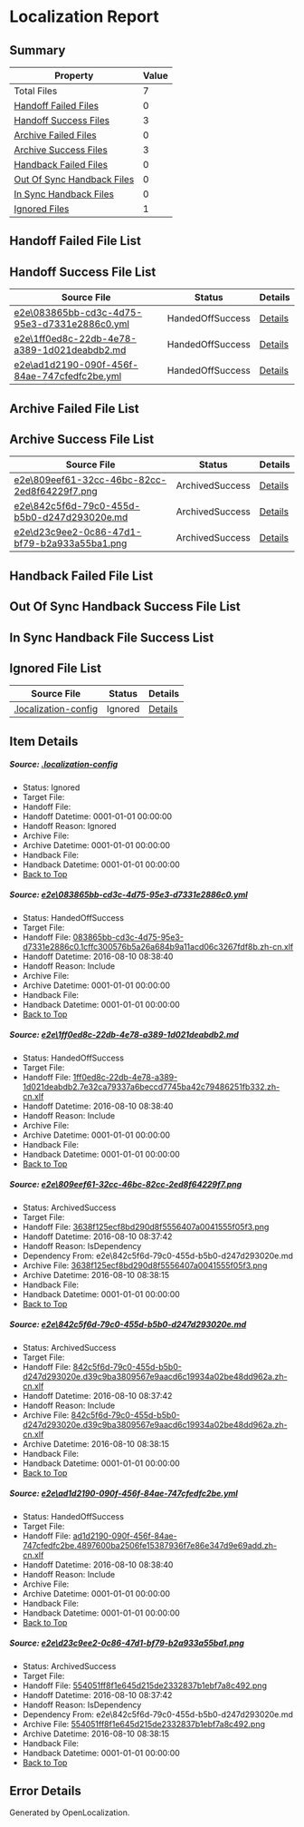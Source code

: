 # <a name='report-top'></a> Localization Report

## Summary
 Property | Value 
 -------- | ----- 
 Total Files | 7
[ Handoff Failed Files ](#handoff-failed-list)| 0
[ Handoff Success Files ](#handoff-success-list)| 3
[ Archive Failed Files ](#archive-failed-list)| 0
[ Archive Success Files ](#archive-success-list)| 3
[ Handback Failed Files ](#handback-failed-list)| 0
[ Out Of Sync Handback Files ](#outofsync-handback-success-list)| 0
[ In Sync Handback Files ](#insync-handback-success-list)| 0
[ Ignored Files ](#ignored-list)| 1

## <a name='handoff-failed-list'></a> Handoff Failed File List

## <a name='handoff-success-list'></a> Handoff Success File List
 Source File | Status | Details 
 ----------- | ------ | ------- 
 [e2e\083865bb-cd3c-4d75-95e3-d7331e2886c0.yml](https://github.com/OpenLocalizationTestOrg/oltest/blob/43795b12b0cec3e73330571561aee6dcd4fa6bc7/e2e/083865bb-cd3c-4d75-95e3-d7331e2886c0.yml) | HandedOffSuccess | [Details](#897325753cdaef1189ab0a4fdf1a211ded32ad0c1)
 [e2e\1ff0ed8c-22db-4e78-a389-1d021deabdb2.md](https://github.com/OpenLocalizationTestOrg/oltest/blob/43795b12b0cec3e73330571561aee6dcd4fa6bc7/e2e/1ff0ed8c-22db-4e78-a389-1d021deabdb2.md) | HandedOffSuccess | [Details](#6b18761b6012c1f8e7ba7ad21b94b379cfe3c7812)
 [e2e\ad1d2190-090f-456f-84ae-747cfedfc2be.yml](https://github.com/OpenLocalizationTestOrg/oltest/blob/43795b12b0cec3e73330571561aee6dcd4fa6bc7/e2e/ad1d2190-090f-456f-84ae-747cfedfc2be.yml) | HandedOffSuccess | [Details](#3825a5976f37bb5e69be6ab58e0c3332c87d87fa5)

## <a name='archive-failed-list'></a> Archive Failed File List

## <a name='archive-success-list'></a> Archive Success File List
 Source File | Status | Details 
 ----------- | ------ | ------- 
 [e2e\809eef61-32cc-46bc-82cc-2ed8f64229f7.png](https://github.com/OpenLocalizationTestOrg/oltest/blob/a425dd45d56b5efcc0fbd22a76a5138cf5373cde/e2e/809eef61-32cc-46bc-82cc-2ed8f64229f7.png) | ArchivedSuccess | [Details](#3638f125ecf8bd290d8f5556407a0041555f05f33)
 [e2e\842c5f6d-79c0-455d-b5b0-d247d293020e.md](https://github.com/OpenLocalizationTestOrg/oltest/blob/a425dd45d56b5efcc0fbd22a76a5138cf5373cde/e2e/842c5f6d-79c0-455d-b5b0-d247d293020e.md) | ArchivedSuccess | [Details](#a6c4dfbe27c3e8f71dcb6643efa19f7a4649add14)
 [e2e\d23c9ee2-0c86-47d1-bf79-b2a933a55ba1.png](https://github.com/OpenLocalizationTestOrg/oltest/blob/a425dd45d56b5efcc0fbd22a76a5138cf5373cde/e2e/d23c9ee2-0c86-47d1-bf79-b2a933a55ba1.png) | ArchivedSuccess | [Details](#554051ff8f1e645d215de2332837b1ebf7a8c4926)

## <a name='handback-failed-list'></a> Handback Failed File List

## <a name='outofsync-handback-success-list'></a> Out Of Sync Handback Success File List

## <a name='insync-handback-success-list'></a> In Sync Handback File Success List

## <a name='ignored-list'></a> Ignored File List
 Source File | Status | Details 
 ----------- | ------ | ------- 
 [.localization-config](https://github.com/OpenLocalizationTestOrg/oltest/blob/43795b12b0cec3e73330571561aee6dcd4fa6bc7/.localization-config) | Ignored | [Details](#3d4f252ac210baf56311d7e97dcc2db10974dbd20)

## Item Details
##### <a name='3d4f252ac210baf56311d7e97dcc2db10974dbd20'></a> Source: [.localization-config](https://github.com/OpenLocalizationTestOrg/oltest/blob/43795b12b0cec3e73330571561aee6dcd4fa6bc7/.localization-config)
* Status: Ignored
* Target File: 
* Handoff File: 
* Handoff Datetime: 0001-01-01 00:00:00
* Handoff Reason: Ignored
* Archive File: 
* Archive Datetime: 0001-01-01 00:00:00
* Handback File: 
* Handback Datetime: 0001-01-01 00:00:00
* [Back to Top](#report-top)

##### <a name='897325753cdaef1189ab0a4fdf1a211ded32ad0c1'></a> Source: [e2e\083865bb-cd3c-4d75-95e3-d7331e2886c0.yml](https://github.com/OpenLocalizationTestOrg/oltest/blob/43795b12b0cec3e73330571561aee6dcd4fa6bc7/e2e/083865bb-cd3c-4d75-95e3-d7331e2886c0.yml)
* Status: HandedOffSuccess
* Target File: 
* Handoff File: [083865bb-cd3c-4d75-95e3-d7331e2886c0.1cffc300576b5a26a684b9a11acd06c3267fdf8b.zh-cn.xlf](https://github.com/OpenLocalizationTestOrg/olhandoff-e2e/blob/0926e523b75c4f6f50f1988b0cb23248b0344194/ol-handoff/OpenLocalizationTestOrg/ol-test-zhcn/ci/ht/083865bb-cd3c-4d75-95e3-d7331e2886c0.1cffc300576b5a26a684b9a11acd06c3267fdf8b.zh-cn.xlf)
* Handoff Datetime: 2016-08-10 08:38:40
* Handoff Reason: Include
* Archive File: 
* Archive Datetime: 0001-01-01 00:00:00
* Handback File: 
* Handback Datetime: 0001-01-01 00:00:00
* [Back to Top](#report-top)

##### <a name='6b18761b6012c1f8e7ba7ad21b94b379cfe3c7812'></a> Source: [e2e\1ff0ed8c-22db-4e78-a389-1d021deabdb2.md](https://github.com/OpenLocalizationTestOrg/oltest/blob/43795b12b0cec3e73330571561aee6dcd4fa6bc7/e2e/1ff0ed8c-22db-4e78-a389-1d021deabdb2.md)
* Status: HandedOffSuccess
* Target File: 
* Handoff File: [1ff0ed8c-22db-4e78-a389-1d021deabdb2.7e32ca79337a6beccd7745ba42c79486251fb332.zh-cn.xlf](https://github.com/OpenLocalizationTestOrg/olhandoff-e2e/blob/0926e523b75c4f6f50f1988b0cb23248b0344194/ol-handoff/OpenLocalizationTestOrg/ol-test-zhcn/ci/ht/1ff0ed8c-22db-4e78-a389-1d021deabdb2.7e32ca79337a6beccd7745ba42c79486251fb332.zh-cn.xlf)
* Handoff Datetime: 2016-08-10 08:38:40
* Handoff Reason: Include
* Archive File: 
* Archive Datetime: 0001-01-01 00:00:00
* Handback File: 
* Handback Datetime: 0001-01-01 00:00:00
* [Back to Top](#report-top)

##### <a name='3638f125ecf8bd290d8f5556407a0041555f05f33'></a> Source: [e2e\809eef61-32cc-46bc-82cc-2ed8f64229f7.png](https://github.com/OpenLocalizationTestOrg/oltest/blob/a425dd45d56b5efcc0fbd22a76a5138cf5373cde/e2e/809eef61-32cc-46bc-82cc-2ed8f64229f7.png)
* Status: ArchivedSuccess
* Target File: 
* Handoff File: [3638f125ecf8bd290d8f5556407a0041555f05f3.png](https://github.com/OpenLocalizationTestOrg/olhandoff-e2e/blob/1fdd548094cbfc95e8dd41323f1e3a3676f08f34/ol-handoff/OpenLocalizationTestOrg/ol-test-zhcn/ci/ht/3638f125ecf8bd290d8f5556407a0041555f05f3.png)
* Handoff Datetime: 2016-08-10 08:37:42
* Handoff Reason: IsDependency
* Dependency From: e2e\842c5f6d-79c0-455d-b5b0-d247d293020e.md
* Archive File: [3638f125ecf8bd290d8f5556407a0041555f05f3.png](https://github.com/OpenLocalizationTestOrg/olhandoff-e2e/blob/1c5842106b76885ac960e1c180b2665b4137c70a/ol-archive/OpenLocalizationTestOrg/ol-test-zhcn/ci/ht/3638f125ecf8bd290d8f5556407a0041555f05f3.png)
* Archive Datetime: 2016-08-10 08:38:15
* Handback File: 
* Handback Datetime: 0001-01-01 00:00:00
* [Back to Top](#report-top)

##### <a name='a6c4dfbe27c3e8f71dcb6643efa19f7a4649add14'></a> Source: [e2e\842c5f6d-79c0-455d-b5b0-d247d293020e.md](https://github.com/OpenLocalizationTestOrg/oltest/blob/a425dd45d56b5efcc0fbd22a76a5138cf5373cde/e2e/842c5f6d-79c0-455d-b5b0-d247d293020e.md)
* Status: ArchivedSuccess
* Target File: 
* Handoff File: [842c5f6d-79c0-455d-b5b0-d247d293020e.d39c9ba3809567e9aacd6c19934a02be48dd962a.zh-cn.xlf](https://github.com/OpenLocalizationTestOrg/olhandoff-e2e/blob/1fdd548094cbfc95e8dd41323f1e3a3676f08f34/ol-handoff/OpenLocalizationTestOrg/ol-test-zhcn/ci/ht/842c5f6d-79c0-455d-b5b0-d247d293020e.d39c9ba3809567e9aacd6c19934a02be48dd962a.zh-cn.xlf)
* Handoff Datetime: 2016-08-10 08:37:42
* Handoff Reason: Include
* Archive File: [842c5f6d-79c0-455d-b5b0-d247d293020e.d39c9ba3809567e9aacd6c19934a02be48dd962a.zh-cn.xlf](https://github.com/OpenLocalizationTestOrg/olhandoff-e2e/blob/1c5842106b76885ac960e1c180b2665b4137c70a/ol-archive/OpenLocalizationTestOrg/ol-test-zhcn/ci/ht/842c5f6d-79c0-455d-b5b0-d247d293020e.d39c9ba3809567e9aacd6c19934a02be48dd962a.zh-cn.xlf)
* Archive Datetime: 2016-08-10 08:38:15
* Handback File: 
* Handback Datetime: 0001-01-01 00:00:00
* [Back to Top](#report-top)

##### <a name='3825a5976f37bb5e69be6ab58e0c3332c87d87fa5'></a> Source: [e2e\ad1d2190-090f-456f-84ae-747cfedfc2be.yml](https://github.com/OpenLocalizationTestOrg/oltest/blob/43795b12b0cec3e73330571561aee6dcd4fa6bc7/e2e/ad1d2190-090f-456f-84ae-747cfedfc2be.yml)
* Status: HandedOffSuccess
* Target File: 
* Handoff File: [ad1d2190-090f-456f-84ae-747cfedfc2be.4897600ba2506fe15387936f7e86e347d9e69add.zh-cn.xlf](https://github.com/OpenLocalizationTestOrg/olhandoff-e2e/blob/0926e523b75c4f6f50f1988b0cb23248b0344194/ol-handoff/OpenLocalizationTestOrg/ol-test-zhcn/ci/ht/ad1d2190-090f-456f-84ae-747cfedfc2be.4897600ba2506fe15387936f7e86e347d9e69add.zh-cn.xlf)
* Handoff Datetime: 2016-08-10 08:38:40
* Handoff Reason: Include
* Archive File: 
* Archive Datetime: 0001-01-01 00:00:00
* Handback File: 
* Handback Datetime: 0001-01-01 00:00:00
* [Back to Top](#report-top)

##### <a name='554051ff8f1e645d215de2332837b1ebf7a8c4926'></a> Source: [e2e\d23c9ee2-0c86-47d1-bf79-b2a933a55ba1.png](https://github.com/OpenLocalizationTestOrg/oltest/blob/a425dd45d56b5efcc0fbd22a76a5138cf5373cde/e2e/d23c9ee2-0c86-47d1-bf79-b2a933a55ba1.png)
* Status: ArchivedSuccess
* Target File: 
* Handoff File: [554051ff8f1e645d215de2332837b1ebf7a8c492.png](https://github.com/OpenLocalizationTestOrg/olhandoff-e2e/blob/1fdd548094cbfc95e8dd41323f1e3a3676f08f34/ol-handoff/OpenLocalizationTestOrg/ol-test-zhcn/ci/ht/554051ff8f1e645d215de2332837b1ebf7a8c492.png)
* Handoff Datetime: 2016-08-10 08:37:42
* Handoff Reason: IsDependency
* Dependency From: e2e\842c5f6d-79c0-455d-b5b0-d247d293020e.md
* Archive File: [554051ff8f1e645d215de2332837b1ebf7a8c492.png](https://github.com/OpenLocalizationTestOrg/olhandoff-e2e/blob/1c5842106b76885ac960e1c180b2665b4137c70a/ol-archive/OpenLocalizationTestOrg/ol-test-zhcn/ci/ht/554051ff8f1e645d215de2332837b1ebf7a8c492.png)
* Archive Datetime: 2016-08-10 08:38:15
* Handback File: 
* Handback Datetime: 0001-01-01 00:00:00
* [Back to Top](#report-top)


## Error Details

Generated by OpenLocalization.
